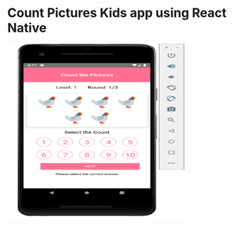 # Count Pictures Kids app using React Native 
<img src="app_screenshot.png" width="400" height="400" />